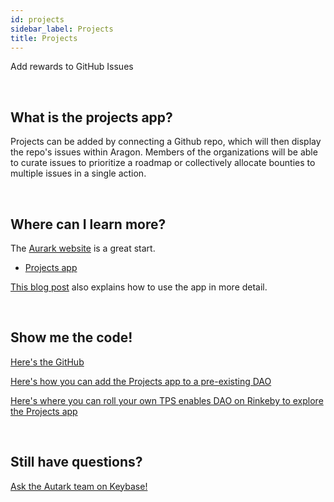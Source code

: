 ```yaml
---
id: projects
sidebar_label: Projects
title: Projects
---
```


Add rewards to GitHub Issues

<br>

## What is the projects app?

Projects can be added by connecting a Github repo, which will then display the repo's issues within Aragon. Members of the organizations will be able to curate issues to prioritize a roadmap or collectively allocate bounties to multiple issues in a single action.

<br>

## Where can I learn more?

The [Aurark website](https://www.autark.xyz/) is a great start.
- [Projects app](https://www.autark.xyz/projects-app)

[This blog post](https://medium.com/@stellarmagnet/that-planning-suite-live-on-rinkeby-c2332e2e5e27) also explains how to use the app in more detail. 

<br>

## Show me the code!

[Here's the GitHub](https://github.com/AutarkLabs/planning-suite/tree/dev/apps/projects)

[Here's how you can add the Projects app to a pre-existing DAO](https://github.com/AutarkLabs/planning-suite/blob/dev/docs/GETTING_STARTED.md#install-the-projects-app)

[Here's where you can roll your own TPS enables DAO on Rinkeby to explore the Projects app](https://rinkeby.autark.xyz/)

<br>

## Still have questions?

[Ask the Autark team on Keybase!](https://keybase.io/team/autark.community)

<br>
